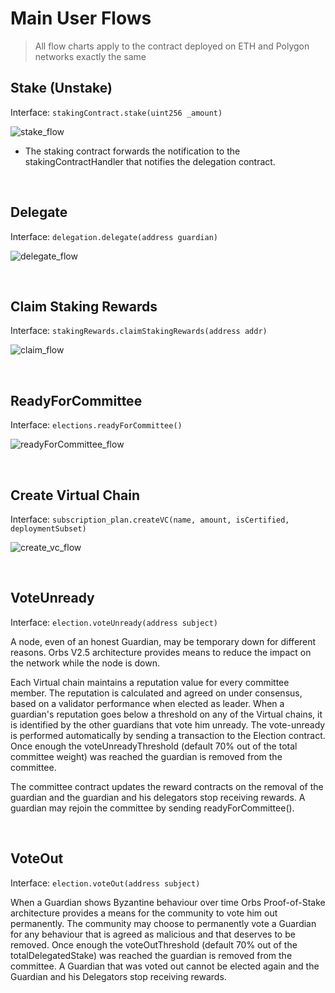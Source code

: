 # Main User Flows

> All flow charts apply to the contract deployed on ETH and Polygon networks exactly the same 
&nbsp;
## Stake (Unstake)

Interface: `stakingContract.stake(uint256 _amount)`

![stake_flow](./_img/stake.png "Stake Flow")

* The staking contract forwards the notification to the stakingContractHandler that notifies the delegation contract.


&nbsp;
## Delegate

Interface: `delegation.delegate(address guardian)`

![delegate_flow](./_img/delegate.png "Delegation Flow")


&nbsp;
## Claim Staking Rewards

Interface: `stakingRewards.claimStakingRewards(address addr)`

![claim_flow](./_img/claimStakingRewards.png "Claim Staking Rewards Flow")


&nbsp;
## ReadyForCommittee

Interface: `elections.readyForCommittee()`

![readyForCommittee_flow](./_img/claimStakingRewards.png "ReadyForCommittee Flow")


&nbsp;
## Create Virtual Chain

Interface: `subscription_plan.createVC(name, amount, isCertified, deploymentSubset)`

![create_vc_flow](./_img/createVC.png "Create Virtual Chain Flow")


&nbsp;
## VoteUnready

Interface: `election.voteUnready(address subject)`

A node, even of an honest Guardian, may be temporary down for different reasons. Orbs V2.5 architecture provides means to reduce the impact on the network while the node is down.

Each Virtual chain maintains a reputation value for every committee member. The reputation is calculated and agreed on under consensus, based on a validator performance when elected as leader. When a guardian's reputation goes below a threshold on any of the Virtual chains, it is identified by the other guardians that vote him unready. The vote-unready is performed automatically by sending a transaction to the Election contract. Once enough the voteUnreadyThreshold (default 70% out of the total committee weight) was reached the guardian is removed from the committee.

The committee contract updates the reward contracts on the removal of the guardian and the guardian and his delegators stop receiving rewards. A guardian may rejoin the committee by sending readyForCommittee().


&nbsp;
## VoteOut

Interface: `election.voteOut(address subject)`

When a Guardian shows Byzantine behaviour over time Orbs Proof-of-Stake architecture provides a means for the community to vote him out permanently. The community may choose to permanently vote a Guardian for any behaviour that is agreed as malicious and that deserves to be removed. Once enough the voteOutThreshold (default 70% out of the totalDelegatedStake) was reached the guardian is removed from the committee. A Guardian that was voted out cannot be elected again and the Guardian and his Delegators stop receiving rewards. 
